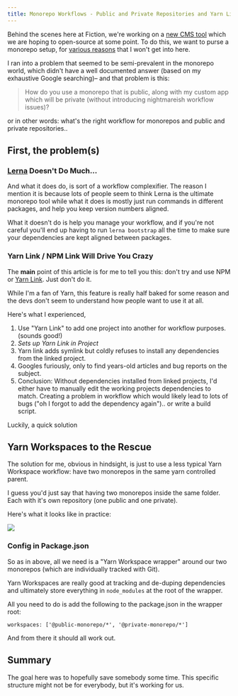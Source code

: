 ```yaml
---
title: Monorepo Workflows - Public and Private Repositories and Yarn Link
---
```


Behind the scenes here at Fiction, we're working on a [new CMS tool](https://www.fiction.com/factor-js) which we are hoping to open-source at some point. To do this, we want to purse a monorepo setup, for [various reasons](https://danluu.com/monorepo/) that I won't get into here.

I ran into a problem that seemed to be semi-prevalent in the monorepo world, which didn't have a well documented answer (based on my exhaustive Google searching)– and that problem is this:

> How do you use a monorepo that is public, along with my custom app which will be private (without introducing nightmareish workflow issues)?

or in other words: what's the right workflow for monorepos and public and private repositories..

## First, the problem(s)

### [Lerna](https://github.com/lerna/lerna) Doesn't Do Much...

And what it does do, is sort of a workflow complexifier. The reason I mention it is because lots of people seem to think Lerna is the ultimate monorepo tool while what it does is mostly just run commands in different packages, and help you keep version numbers aligned.

What it doesn't do is help you manage your workflow, and if you're not careful you'll end up having to run `lerna bootstrap` all the time to make sure your dependencies are kept aligned between packages.

### Yarn Link / NPM Link Will Drive You Crazy

The **main** point of this article is for me to tell you this: don't try and use NPM or [Yarn Link](https://yarnpkg.com/lang/en/docs/cli/link/). Just don't do it.

While I'm a fan of Yarn, this feature is really half baked for some reason and the devs don't seem to understand how people want to use it at all.

Here's what I experienced,

1. Use "Yarn Link" to add one project into another for workflow purposes. (sounds good!)
2. _Sets up Yarn Link in Project_
3. Yarn link adds symlink but coldly refuses to install any dependencies from the linked project.
4. Googles furiously, only to find years-old articles and bug reports on the subject.
5. Conclusion: Without dependencies installed from linked projects, I'd either have to manually edit the working projects dependencies to match. Creating a problem in workflow which would likely lead to lots of bugs ("oh I forgot to add the dependency again").. or write a build script.

Luckily, a quick solution

## Yarn Workspaces to the Rescue

The solution for me, obvious in hindsight, is just to use a less typical Yarn Workspace workflow: have two monorepos in the same yarn controlled parent.

I guess you'd just say that having two monorepos inside the same folder. Each with it's own repository (one public and one private).

Here's what it looks like in practice:

![](https://fiction-com.s3.us-west-1.amazonaws.com/5df935b4982d4c002c6b4bb7.jpeg)

### Config in Package.json

So as in above, all we need is a "Yarn Workspace wrapper" around our two monorepos (which are individually tracked with Git).

Yarn Workspaces are really good at tracking and de-duping dependencies and ultimately store everything in `node_modules` at the root of the wrapper.

All you need to do is add the following to the package.json in the wrapper root:

```
workspaces: ['@public-monorepo/*', '@private-monorepo/*']
```

And from there it should all work out.

## Summary

The goal here was to hopefully save somebody some time. This specific structure might not be for everybody, but it's working for us.
